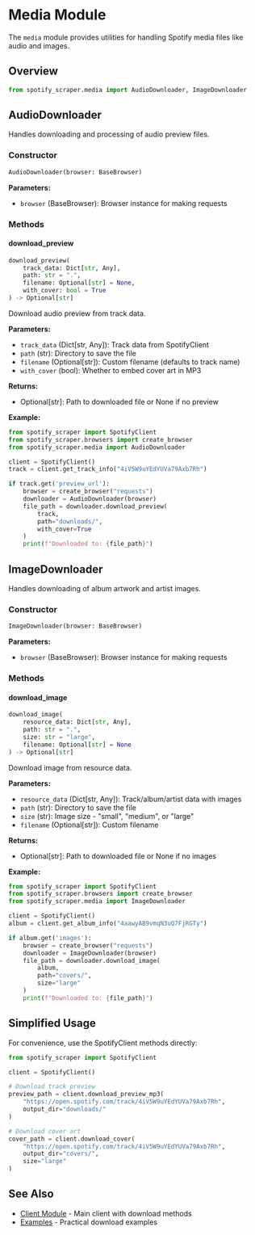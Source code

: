 # Media Module

The `media` module provides utilities for handling Spotify media files like audio and images.

## Overview

```python
from spotify_scraper.media import AudioDownloader, ImageDownloader
```

## AudioDownloader

Handles downloading and processing of audio preview files.

### Constructor

```python
AudioDownloader(browser: BaseBrowser)
```

**Parameters:**
- `browser` (BaseBrowser): Browser instance for making requests

### Methods

#### download_preview

```python
download_preview(
    track_data: Dict[str, Any],
    path: str = ".",
    filename: Optional[str] = None,
    with_cover: bool = True
) -> Optional[str]
```

Download audio preview from track data.

**Parameters:**
- `track_data` (Dict[str, Any]): Track data from SpotifyClient
- `path` (str): Directory to save the file
- `filename` (Optional[str]): Custom filename (defaults to track name)
- `with_cover` (bool): Whether to embed cover art in MP3

**Returns:**
- Optional[str]: Path to downloaded file or None if no preview

**Example:**
```python
from spotify_scraper import SpotifyClient
from spotify_scraper.browsers import create_browser
from spotify_scraper.media import AudioDownloader

client = SpotifyClient()
track = client.get_track_info("4iV5W9uYEdYUVa79Axb7Rh")

if track.get('preview_url'):
    browser = create_browser("requests")
    downloader = AudioDownloader(browser)
    file_path = downloader.download_preview(
        track,
        path="downloads/",
        with_cover=True
    )
    print(f"Downloaded to: {file_path}")
```

## ImageDownloader

Handles downloading of album artwork and artist images.

### Constructor

```python
ImageDownloader(browser: BaseBrowser)
```

**Parameters:**
- `browser` (BaseBrowser): Browser instance for making requests

### Methods

#### download_image

```python
download_image(
    resource_data: Dict[str, Any],
    path: str = ".",
    size: str = "large",
    filename: Optional[str] = None
) -> Optional[str]
```

Download image from resource data.

**Parameters:**
- `resource_data` (Dict[str, Any]): Track/album/artist data with images
- `path` (str): Directory to save the file
- `size` (str): Image size - "small", "medium", or "large"
- `filename` (Optional[str]): Custom filename

**Returns:**
- Optional[str]: Path to downloaded file or None if no images

**Example:**
```python
from spotify_scraper import SpotifyClient
from spotify_scraper.browsers import create_browser
from spotify_scraper.media import ImageDownloader

client = SpotifyClient()
album = client.get_album_info("4aawyAB9vmqN3uQ7FjRGTy")

if album.get('images'):
    browser = create_browser("requests")
    downloader = ImageDownloader(browser)
    file_path = downloader.download_image(
        album,
        path="covers/",
        size="large"
    )
    print(f"Downloaded to: {file_path}")
```

## Simplified Usage

For convenience, use the SpotifyClient methods directly:

```python
from spotify_scraper import SpotifyClient

client = SpotifyClient()

# Download track preview
preview_path = client.download_preview_mp3(
    "https://open.spotify.com/track/4iV5W9uYEdYUVa79Axb7Rh",
    output_dir="downloads/"
)

# Download cover art
cover_path = client.download_cover(
    "https://open.spotify.com/track/4iV5W9uYEdYUVa79Axb7Rh",
    output_dir="covers/",
    size="large"
)
```

## See Also

- [Client Module](client.md) - Main client with download methods
- [Examples](../examples/index.md) - Practical download examples